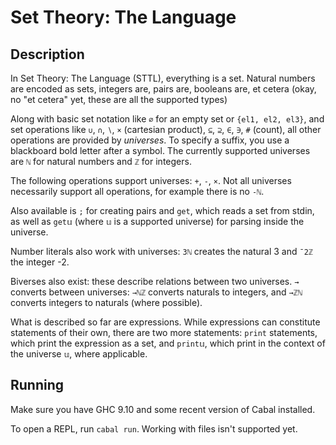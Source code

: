 # Set Theory: The Language

## Description

In Set Theory: The Language (STTL), everything is a set. Natural numbers are encoded as sets, integers are, pairs are, booleans are, et cetera (okay, no "et cetera" yet, these are all the supported types)

Along with basic set notation like `∅` for an empty set or `{el1, el2, el3}`, and set operations like `∪`, `∩`, `∖`, `×` (cartesian product), `⊆`, `⊇`, `∈`, `∋`, `#` (count), all other operations are provided by *universes*. To specify a suffix, you use a blackboard bold letter after a symbol. The currently supported universes are `ℕ` for natural numbers and `ℤ` for integers.

The following operations support universes: `+`, `-`, `×`. Not all universes necessarily support all operations, for example there is no `-ℕ`.

Also available is `;` for creating pairs and `get`, which reads a set from stdin, as well as `get𝕦` (where `𝕦` is a supported universe) for parsing inside the universe.

Number literals also work with universes: `3ℕ` creates the natural 3 and `¯2ℤ` the integer -2.

Biverses also exist: these describe relations between two universes. `→` converts between universes: `→ℕℤ` converts naturals to integers, and `→ℤℕ` converts integers to naturals (where possible).

What is described so far are expressions. While expressions can constitute statements of their own, there are two more statements: `print` statements, which print the expression as a set, and `print𝕦`, which print in the context of the universe `𝕦`, where applicable.

## Running

Make sure you have GHC 9.10 and some recent version of Cabal installed.

To open a REPL, run `cabal run`. Working with files isn't supported yet.

